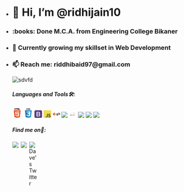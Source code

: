 - <h1>👋 Hi, I’m @ridhijain10</h1>

- <h3>:books: Done M.C.A. from Engineering College Bikaner</h3>
- <h3>🌱 Currently growing my skillset in Web Development</h3>
- <h3>📫 Reach me: riddhibaid97@gmail.com</h3>
   <p align="left"> <img src="https://komarev.com/ghpvc/?username=sdvfd&label=Profile%20views&color=0e75b6&style=flat" alt="sdvfd" /> </p>

  <h5>Languages and Tools🛠:</h5>

  <code><img height="25" src="https://raw.githubusercontent.com/github/explore/80688e429a7d4ef2fca1e82350fe8e3517d3494d/topics/html/html.png"></code>
  <code><img height="25" src="https://raw.githubusercontent.com/github/explore/80688e429a7d4ef2fca1e82350fe8e3517d3494d/topics/css/css.png"></code>
  <code><img height="20" src="https://raw.githubusercontent.com/github/explore/80688e429a7d4ef2fca1e82350fe8e3517d3494d/topics/bootstrap/bootstrap.png"></code>
  <code><img height="20" src="https://raw.githubusercontent.com/github/explore/80688e429a7d4ef2fca1e82350fe8e3517d3494d/topics/javascript/javascript.png"></code>
  <code><img height="20" src="https://raw.githubusercontent.com/github/explore/80688e429a7d4ef2fca1e82350fe8e3517d3494d/topics/git/git.png"></code>
  <code><img height="20" src="https://upload.wikimedia.org/wikipedia/commons/thumb/a/ae/Github-desktop-logo-symbol.svg/1024px-Github-desktop-logo-symbol.svg.png"></code>
  <code><img height="20" src="https://raw.githubusercontent.com/github/explore/80688e429a7d4ef2fca1e82350fe8e3517d3494d/topics/mysql/mysql.png"></code>
  <code><img height="20" src="https://raw.githubusercontent.com/github/explore/80688e429a7d4ef2fca1e82350fe8e3517d3494d/topics/laravel/.png"></code>
  <code><img height="20" src="https://upload.wikimedia.org/wikipedia/en/d/d2/Sublime_Text_3_logo.png"></code>
  <code><img height="20" src="https://upload.wikimedia.org/wikipedia/commons/thumb/9/9a/Visual_Studio_Code_1.35_icon.svg/1024px-Visual_Studio_Code_1.35_icon.svg.png"></code>

  <h5>Find me on🤝:</h5>
  
    <a href="https://www.instagram.com/riddhi_9710/"><img align="left" width="22px" src="https://upload.wikimedia.org/wikipedia/commons/thumb/a/a5/Instagram_icon.png/600px-Instagram_icon.png" /></a>
    <a href="https://linkedin.com/in/ridhi-jain"><img align="left" width="22px" src="https://cdn3.iconfinder.com/data/icons/inficons/512/linkedin.png" /></a>
    <a href="https://twitter.com/RiddhiJain1097"><img align="left" alt="Dave's Twitter" width="22px" src="https://cdn2.iconfinder.com/data/icons/metro-uinvert-dock/256/Twitter_NEW.png" /></a>
